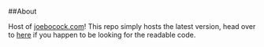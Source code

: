 ##About

Host of [joebocock.com](https://joebocock.com)! This repo simply hosts the latest version, head over to [here](https://github.com/JoeBocock/personal-website-dev) if you happen to be looking for the readable code.
